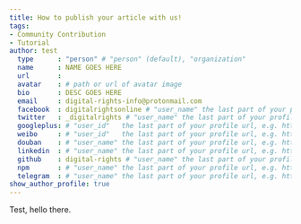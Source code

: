 ```yaml
---
title: How to publish your article with us!
tags:
- Community Contribution
- Tutorial
author: test
  type      : "person" # "person" (default), "organization"
  name      : NAME GOES HERE
  url       :
  avatar    : # path or url of avatar image
  bio       : DESC GOES HERE
  email     : digital-rights-info@protonmail.com
  facebook  : digitalrightsonline # "user_name" the last part of your profile url, e.g. https://www.facebook.com/user_name
  twitter   : _digitalrights # "user_name" the last part of your profile url, e.g. https://twitter.com/user_name
  googleplus: # "user_id"   the last part of your profile url, e.g. https://plus.google.com/u/0/user_id
  weibo     : # "user_id"   the last part of your profile url, e.g. https://www.weibo.com/user_id/profile?...
  douban    : # "user_name" the last part of your profile url, e.g. https://www.douban.com/people/user_name/
  linkedin  : # "user_name" the last part of your profile url, e.g. https://www.linkedin.com/in/user_name/
  github    : digital-rights # "user_name" the last part of your profile url, e.g. https://github.com/user_name
  npm       : # "user_name" the last part of your profile url, e.g. https://www.npmjs.com/~user_name
  telegram  : # "user_name" the last part of your profile url, e.g. https://t.me/user_name
show_author_profile: true
---
```


Test, hello there.
